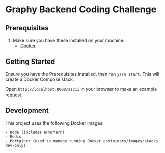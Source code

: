 # Graphy Backend Coding Challenge

## Prerequisites

1. Make sure you have these installed on your machine:
	- [Docker]()


## Getting Started 

Ensure you have the Prerequisites installed, then run `yarn start`. This will create a Docker Compose stack.

Open `http://localhost:8000/ascii` in your browser to make an example request.

## Development

This project uses the following Docker images:
	
	- Node (includes NPM/Yarn)
	- Redis
	- Portainer (used to manage running Docker containers/images/stacks, dev-only)

